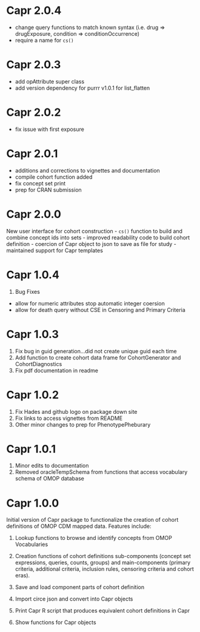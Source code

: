 Capr 2.0.4
==========
- change query functions to match known syntax (i.e. drug => drugExposure, condition => conditionOccurrence)
- require a name for `cs()`

Capr 2.0.3
==========
- add opAttribute super class
- add version dependency for purrr v1.0.1 for list_flatten

Capr 2.0.2
==========
- fix issue with first exposure

Capr 2.0.1
==========
- additions and corrections to vignettes and documentation
- compile cohort function added
- fix concept set print 
- prep for CRAN submission

Capr 2.0.0
==========
New user interface for cohort construction
    - `cs()` function to build and combine concept ids into sets
    - improved readability code to build cohort definition
    - coercion of Capr object to json to save as file for study
    - maintained support for Capr templates

Capr 1.0.4
==========
1. Bug Fixes
  - allow for numeric attributes stop automatic integer coersion
  - allow for death query without CSE in Censoring and Primary Criteria

Capr 1.0.3
==========

1. Fix bug in guid generation...did not create unique guid each time
2. Add function to create cohort data frame for CohortGenerator and CohortDiagnostics
3. Fix pdf documentation in readme

Capr 1.0.2
==========

1. Fix Hades and github logo on package down site   
2. Fix links to access vignettes from README
3. Other minor changes to prep for PhenotypePheburary


Capr 1.0.1
==========

1. Minor edits to documentation   
2. Removed oracleTempSchema from functions that access vocabulary schema of OMOP database


Capr 1.0.0
==========

Initial version of Capr package to functionalize the creation of cohort
definitions of OMOP CDM mapped data. Features include:     

1. Lookup functions to browse and identify concepts from OMOP Vocabularies

2. Creation functions of cohort definitions sub-components (concept set expressions,
queries, counts, groups) and main-components (primary criteria, additional criteria,
inclusion rules, censoring criteria and cohort eras).

3. Save and load component parts of cohort definition

4. Import circe json and convert into Capr objects

5. Print Capr R script that produces equivalent cohort definitions in Capr   

6. Show functions for Capr objects


